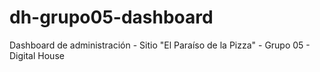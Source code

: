 # dh-grupo05-dashboard
Dashboard de administración - Sitio "El Paraíso de la Pizza" - Grupo 05 - Digital House
